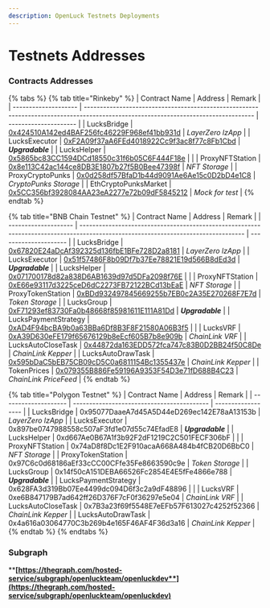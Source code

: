 ```yaml
---
description: OpenLuck Testnets Deployments
---
```


# Testnets Addresses

### **Contracts Addresses**

{% tabs %}
{% tab title="Rinkeby" %}
| Contract Name        | Address                                                                                                                            | Remark                |
| -------------------- | ---------------------------------------------------------------------------------------------------------------------------------- | --------------------- |
| LucksBridge          | [0x424510A142ed4BAF256fc46229F968ef41bb931d](https://rinkeby.etherscan.io/address/0x424510A142ed4BAF256fc46229F968ef41bb931d#code) | _LayerZero lzApp_     |
| LucksExecutor        | [0xF2A09f37aA6FEd4018922Cc9f3ac8f77c8Fb1Cbd](https://rinkeby.etherscan.io/address/0xF2A09f37aA6FEd4018922Cc9f3ac8f77c8Fb1Cbd#code) | _**Upgradable**_      |
| LucksHelper          | [0x5865bc83CC1594DCd18550c31f6b05C6F444F18e](https://rinkeby.etherscan.io/address/0x5865bc83CC1594DCd18550c31f6b05C6F444F18e#code) |                       |
| ProxyNFTStation      | [0x8e113C42ac144ce8DB3E1807b27f5B0Bee47398f](https://rinkeby.etherscan.io/address/0x8e113C42ac144ce8DB3E1807b27f5B0Bee47398f#code) | _NFT Storage_         |
| ProxyCryptoPunks     | [0x0d258df57BfaD1b44d9091Ae6Ae15c0D2bD4e1C8](https://rinkeby.etherscan.io/address/0x0d258df57BfaD1b44d9091Ae6Ae15c0D2bD4e1C8#code) | _CryptoPunks Storage_ |
| EthCryptoPunksMarket | [0x5CC356bf3928084AA23eA2277e72b09dF5845212](https://rinkeby.etherscan.io/address/0x5CC356bf3928084AA23eA2277e72b09dF5845212#code) | _Mock for test_       |
{% endtab %}

{% tab title="BNB Chain Testnet" %}
| Contract Name        | Address                                                                                                                           | Remark                |
| -------------------- | --------------------------------------------------------------------------------------------------------------------------------- | --------------------- |
| LucksBridge          | [0x67820E24aDcAf392325d136fbE1BFe728D2a8181](https://testnet.bscscan.com/address/0x67820E24aDcAf392325d136fbE1BFe728D2a8181#code) | _LayerZero lzApp_     |
| LucksExecutor        | [0x51f57486F8b09Df7b37Ee78821E19d566B8dEd3d](https://testnet.bscscan.com/address/0x51f57486F8b09Df7b37Ee78821E19d566B8dEd3d#code) | _**Upgradable**_      |
| LucksHelper          | [0x071700178d82a838D6AB1639d97d5DFa2098f76E](https://testnet.bscscan.com/address/0x071700178d82a838D6AB1639d97d5DFa2098f76E#code) |                       |
| ProxyNFTStation      | [0xE66e93117d3225ceD6dC2273FB72122BCd13bEaE](https://testnet.bscscan.com/address/0xE66e93117d3225ceD6dC2273FB72122BCd13bEaE#code) | _NFT Storage_         |
| ProxyTokenStation    | [0xBDd932497845669255b7EB0c2A35E270268F7E7d](https://testnet.bscscan.com/address/0xBDd932497845669255b7EB0c2A35E270268F7E7d#code) | _Token Storage_       |
| LucksGroup           | [0xF71293ef83730Fa0b48668f85981611E111A81Dd](https://testnet.bscscan.com/address/0xF71293ef83730Fa0b48668f85981611E111A81Dd#code) | _**Upgradable**_      |
| LucksPaymentStrategy | [0xAD4F94bcBA9b0a63BBa6Df8B3F8F21580A06B3f5](https://testnet.bscscan.com/address/0xAD4F94bcBA9b0a63BBa6Df8B3F8F21580A06B3f5#code) |                       |
| LucksVRF             | [0xA39D630eFE179f65676129b8eEcf605B7b8e909b](https://testnet.bscscan.com/address/0xA39D630eFE179f65676129b8eEcf605B7b8e909b#code) | _ChainLink VRF_       |
| LucksAutoCloseTask   | [0x44872da163EDD572fca747c83B0D2BB24f50C8De](https://testnet.bscscan.com/address/0x44872da163EDD572fca747c83B0D2BB24f50C8De#code) | _ChainLink Kepper_    |
| LucksAutoDrawTask    | [0x595bDaC5bEB75CB09cD5C0a6811154Bc1355437e](https://testnet.bscscan.com/address/0x595bDaC5bEB75CB09cD5C0a6811154Bc1355437e#code) | _ChainLink Kepper_    |
| TokenPrices          | [0x079355B886Fe59196A9353F54D3e71fD688B4C23](https://testnet.bscscan.com/address/0x079355B886Fe59196A9353F54D3e71fD688B4C23#code) | _ChainLink PriceFeed_ |
{% endtab %}

{% tab title="Polygon Testnet" %}
| Contract Name        | Address                                    | Remark             |
| -------------------- | ------------------------------------------ | ------------------ |
| LucksBridge          | 0x95077DaaeA7d45A5D44eD269ec142E78aA13153b | _LayerZero lzApp_  |
| LucksExecutor        | 0x897be0747988558c507aF3fd1e07d55c74EfadE8 | _**Upgradable**_   |
| LucksHelper          | 0xd667Ae0B67A1f3b92F2dF1219C2C501FECF306bF |                    |
| ProxyNFTStation      | 0x74aD8f8Dc1E2F910acaA668A484b4fCB20D6BbC0 | _NFT Storage_      |
| ProxyTokenStation    | 0x97C6c0d68186aEf33cCC00CFfe35Fe8663590c9e | _Token Storage_    |
| LucksGroup           | 0x14f50cA151DEBA66526Fc2854E4E5fFe4866e788 | _**Upgradable**_   |
| LucksPaymentStrategy | 0x628FA3d319Bb07Ee4499dc094D6f3c2a9dF48896 |                    |
| LucksVRF             | 0xe6B847179B7ad642ff26D376F7cF0f36297e5e04 | _ChainLink VRF_    |
| LucksAutoCloseTask   | 0x7B3a23f69f5548E7eEFb57F613027c4252f52366 | _ChainLink Kepper_ |
| LucksAutoDrawTask    | 0x4a616a03064770C3b269b4e165F46AF4F36d3a16 | _ChainLink Kepper_ |
{% endtab %}
{% endtabs %}

### **Subgraph**

****[**https://thegraph.com/hosted-service/subgraph/openluckteam/openluckdev**](https://thegraph.com/hosted-service/subgraph/openluckteam/openluckdev)****
